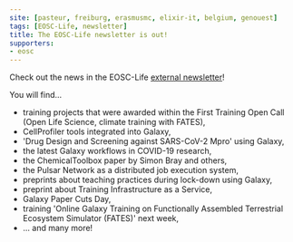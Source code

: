 ```yaml
---
site: [pasteur, freiburg, erasmusmc, elixir-it, belgium, genouest]
tags: [EOSC-Life, newsletter]
title: The EOSC-Life newsletter is out!
supporters:
- eosc
---
```


Check out the news in the EOSC-Life [external newsletter](https://mailchi.mp/eosc-life/newsletter-2020oct)!

You will find...

- training projects that were awarded within the First Training Open Call (Open Life Science, climate training with FATES),
- CellProfiler tools integrated into Galaxy,
- 'Drug Design and Screening against SARS-CoV-2 Mpro' using Galaxy,
- the latest Galaxy workflows in COVID-19 research,
- the ChemicalToolbox paper by Simon Bray and others,
- the Pulsar Network as a distributed job execution system,
- preprints about teaching practices during lock-down using Galaxy,
- preprint about Training Infrastructure as a Service,
- Galaxy Paper Cuts Day,
- training 'Online Galaxy Training on Functionally Assembled Terrestrial Ecosystem Simulator (FATES)' next week,
- ... and many more!
